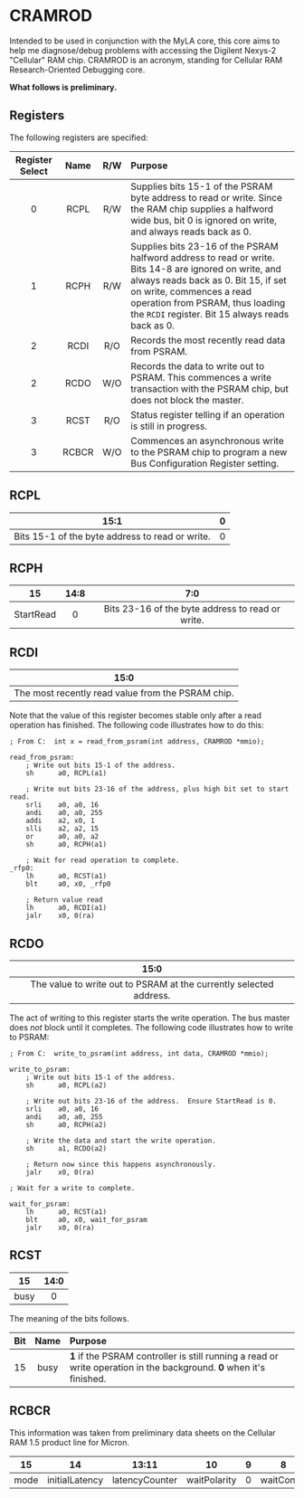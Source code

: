 # CRAMROD

Intended to be used in conjunction with the MyLA core,
this core aims to help me diagnose/debug problems with accessing the Digilent Nexys-2 "Cellular" RAM chip.
CRAMROD is an acronym, standing for Cellular RAM Research-Oriented Debugging core.

**What follows is preliminary.**

## Registers

The following registers are specified:

|Register Select|Name|R/W|Purpose|
|:----:|:--:|:-:|:------|
|0|RCPL|R/W|Supplies bits 15-1 of the PSRAM byte address to read or write.  Since the RAM chip supplies a halfword wide bus, bit 0 is ignored on write, and always reads back as 0.|
|1|RCPH|R/W|Supplies bits 23-16 of the PSRAM halfword address to read or write.  Bits 14-8 are ignored on write, and always reads back as 0.  Bit 15, if set on write, commences a read operation from PSRAM, thus loading the `RCDI` register.  Bit 15 always reads back as 0.|
|2|RCDI|R/O|Records the most recently read data from PSRAM.|
|2|RCDO|W/O|Records the data to write out to PSRAM.  This commences a write transaction with the PSRAM chip, but does not block the master.|
|3|RCST|R/O|Status register telling if an operation is still in progress.|
|3|RCBCR|W/O|Commences an asynchronous write to the PSRAM chip to program a new Bus Configuration Register setting.|

## RCPL

| 15:1 | 0 |
|:------:|:-:|
|Bits 15-1 of the byte address to read or write.| 0 |

## RCPH

| 15 | 14:8 | 7:0 |
|:--:|:----:|:---:|
| StartRead | 0 | Bits 23-16 of the byte address to read or write. |

## RCDI

| 15:0 |
|:----:|
|The most recently read value from the PSRAM chip.|

Note that the value of this register becomes stable only after a read operation has finished.
The following code illustrates how to do this:

    ; From C:  int x = read_from_psram(int address, CRAMROD *mmio);

    read_from_psram:
        ; Write out bits 15-1 of the address.
        sh      a0, RCPL(a1)

        ; Write out bits 23-16 of the address, plus high bit set to start read.
        srli    a0, a0, 16
        andi    a0, a0, 255
        addi    a2, x0, 1
        slli    a2, a2, 15
        or      a0, a0, a2
        sh      a0, RCPH(a1)

        ; Wait for read operation to complete.
    _rfp0:
        lh      a0, RCST(a1)
        blt     a0, x0, _rfp0

        ; Return value read
        lh      a0, RCDI(a1)
        jalr    x0, 0(ra)

## RCDO

| 15:0 |
|:----:|
|The value to write out to PSRAM at the currently selected address.|

The act of writing to this register starts the write operation.
The bus master does *not* block until it completes.
The following code illustrates how to write to PSRAM:

    ; From C:  write_to_psram(int address, int data, CRAMROD *mmio);

    write_to_psram:
        ; Write out bits 15-1 of the address.
        sh      a0, RCPL(a2)

        ; Write out bits 23-16 of the address.  Ensure StartRead is 0.
        srli    a0, a0, 16
        andi    a0, a0, 255
        sh      a0, RCPH(a2)

        ; Write the data and start the write operation.
        sh      a1, RCDO(a2)

        ; Return now since this happens asynchronously.
        jalr    x0, 0(ra)

    ; Wait for a write to complete.

    wait_for_psram:
        lh      a0, RCST(a1)
        blt     a0, x0, wait_for_psram
        jalr    x0, 0(ra)

## RCST

| 15 | 14:0 |
|:--:|:----:|
|busy| 0 |

The meaning of the bits follows.

|Bit|Name|Purpose|
|:-:|:--:|:------|
|15|busy|**1** if the PSRAM controller is still running a read or write operation in the background.  **0** when it's finished.|

## RCBCR

This information was taken from preliminary data sheets on the Cellular RAM 1.5 product line for Micron.

| 15 | 14 | 13:11 | 10 | 9 | 8 | 7:6 | 5:4 | 3 | 2:0 |
|:--:|:--:|:-----:|:--:|:-:|:-:|:---:|:---:|:-:|:---:|
| mode | initialLatency | latencyCounter | waitPolarity | 0 | waitConfig | 0 | driveStrength | burstWrap | burstLength |

